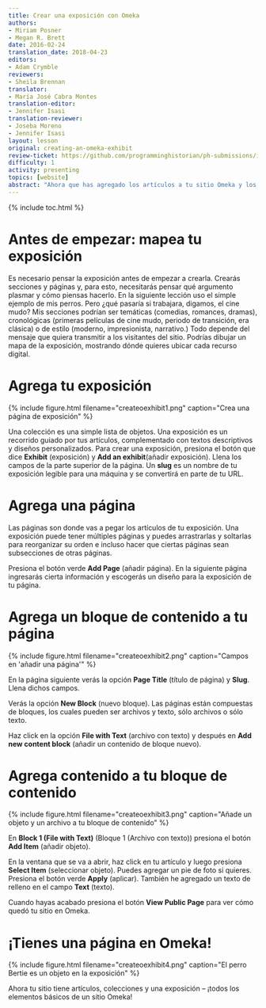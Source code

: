 ```yaml
---
title: Crear una exposición con Omeka
authors:
- Miriam Posner
- Megan R. Brett
date: 2016-02-24
translation_date: 2018-04-23
editors:
- Adam Crymble
reviewers:
- Sheila Brennan
translator:
- María José Cabra Montes
translation-editor:
- Jennifer Isasi
translation-reviewer:
- Joseba Moreno
- Jennifer Isasi
layout: lesson
original: creating-an-omeka-exhibit
review-ticket: https://github.com/programminghistorian/ph-submissions/issues/156
difficulty: 1
activity: presenting
topics: [website]
abstract: "Ahora que has agregado los artículos a tu sitio Omeka y los agrupaste por colecciones, estás listo para el paso siguiente: llevar a tus usuarios a un tour guiado por los artículos coleccionados."
---
```

{% include toc.html %}

# Antes de empezar: mapea tu exposición

Es necesario pensar la exposición antes de empezar a crearla. Crearás secciones y páginas y, para esto, necesitarás pensar qué argumento plasmar y cómo piensas hacerlo. En la siguiente lección uso el simple ejemplo de mis perros. Pero ¿qué pasaría si trabajara, digamos, el cine mudo? Mis secciones podrían ser temáticas (comedias, romances, dramas), cronológicas (primeras películas de cine mudo, periodo de transición, era clásica) o de estilo (moderno, impresionista, narrativo.) Todo depende del mensaje que quiera transmitir a los visitantes del sitio. Podrías dibujar un mapa de la exposición, mostrando dónde quieres ubicar cada recurso digital.

# Agrega tu exposición
{% include figure.html filename="createoexhibit1.png" caption="Crea una página de exposición" %}

Una colección es una simple lista de objetos. Una exposición es un recorrido guiado por tus artículos, complementado con textos descriptivos y diseños personalizados. Para crear una exposición, presiona el botón que dice **Exhibit** (exposición) y **Add an exhibit**(añadir exposición). Llena los campos de la parte superior de la página. Un **slug** es un nombre de tu exposición legible para una máquina y se convertirá en parte de tu URL.

# Agrega una página

Las páginas son donde vas a pegar los artículos de tu exposición. Una exposición puede tener múltiples páginas y puedes arrastrarlas y soltarlas para reorganizar su orden e incluso hacer que ciertas páginas sean subsecciones de otras páginas.

Presiona el botón verde **Add Page** (añadir página). En la siguiente página ingresarás cierta información y escogerás un diseño para la exposición de tu página.

# Agrega un bloque de contenido a tu página
{% include figure.html filename="createoexhibit2.png" caption="Campos en 'añadir una página'" %}

En la página siguiente verás la opción **Page Title** (título de página) y **Slug**. Llena dichos campos.

Verás la opción **New Block** (nuevo bloque). Las páginas están compuestas de bloques, los cuales pueden ser archivos y texto, sólo archivos o sólo texto.

Haz click en la opción **File with Text** (archivo con texto) y después en **Add new content block** (añadir un contenido de bloque nuevo).

# Agrega contenido a tu bloque de contenido
{% include figure.html filename="createoexhibit3.png" caption="Añade un objeto y un archivo a tu bloque de contenido" %}

En **Block 1 (File with Text)** (Bloque 1 (Archivo con texto)) presiona el botón **Add Item** (añadir objeto).

En la ventana que se va a abrir, haz click en tu artículo y luego presiona **Select Item** (seleccionar objeto). Puedes agregar un pie de foto si quieres. Presiona el botón verde **Apply** (aplicar). También he agregado un texto de relleno en el campo **Text** (texto).

Cuando hayas acabado presiona el botón **View Public Page** para ver cómo quedó tu sitio en Omeka.

# ¡Tienes una página en Omeka!
{% include figure.html filename="createoexhibit4.png" caption="El perro Bertie es un objeto en la exposición" %}

Ahora tu sitio tiene artículos, colecciones y una exposición – ¡todos los elementos básicos de un sitio Omeka!
